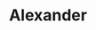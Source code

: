 ---
instagram: https://instagram.com/alxrfeatures
logohandle: alxr
sort: alexander
title: Alexander
twitter: https://x.com/alxrfeatures
website: https://alxr.com/
---